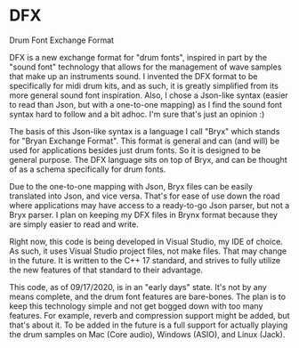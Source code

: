 # DFX
Drum Font Exchange Format

DFX is a new exchange format for "drum fonts", inspired in part by the "sound font" technology that allows for the management of wave samples that make up an instruments sound. I invented the DFX format to be specifically for midi drum kits, and as such, it is greatly simplified from its more general sound font inspiration. Also, I chose a Json-like syntax (easier to read than Json, but with a one-to-one mapping) as I find the sound font syntax hard to follow and a bit adhoc. I'm sure that's just an opinion :)

The basis of this Json-like syntax is a language I call "Bryx" which stands for "Bryan Exchange Format". This format is general and can (and will) be used for applications besides just drum fonts. So it is designed to be general purpose. The DFX language sits on top of Bryx, and can be thought of as a schema specifically for drum fonts.

Due to the one-to-one mapping with Json, Bryx files can be easily translated into Json, and vice versa. That's for ease of use down the road where applications may have access to a ready-to-go Json parser, but not a Bryx parser. I plan on keeping my DFX files in Brynx format because they are simply easier to read and write.

Right now, this code is being developed in Visual Studio, my IDE of choice. As such, it uses Visual Studio project files, not make files. That may change in the future. It is written to the C++ 17 standard, and strives to fully utilize the new features of that standard to their advantage.

This code, as of 09/17/2020, is in an "early days" state. It's not by any means complete, and the drum font features are bare-bones. The plan is to keep this technology simple and not get bogged down with too many features. For example, reverb and compression support might be added, but that's about it. To be added in the future is a full support for actually playing the drum samples on Mac (Core audio), Windows (ASIO), and Linux (Jack).
